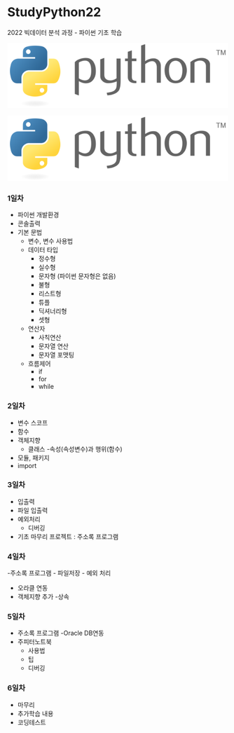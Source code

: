 # StudyPython22
2022 빅데이터 분석 과정 - 파이썬 기초 학습

![파이썬](./image/KakaoTalk_20220502_093300379.png)

<img src='./image/KakaoTalk_20220502_093300379.png' />  


### 1일차
- 파이썬 개발환경
- 콘솔출력
- 기본 문법
   - 변수, 변수 사용법
   - 데이터 타입
       - 정수형
       - 실수형
       - 문자형 (파이썬 문자형은 없음)
       - 불형
       - 리스트형
       - 튜플
       - 딕셔너리형
       - 셋형
   - 연산자
       - 사칙연산
       - 문자열 연산
       - 문자열 포맷팅
   - 흐름제어
       - if
       - for
       - while

### 2일차
- 변수 스코프
- 함수
- 객체지향
    - 클래스
    -속성(속성변수)과 행위(함수)
- 모듈, 패키지
- import

### 3일차
- 입출력
- 파일 입출력
- 예외처리
    - 디버깅
- 기초 마무리 프로젝트 : 주소록 프로그램
### 4일차
-주소록 프로그램
    - 파일저장
    - 예외 처리
- 오라클 연동
- 객체지향 추가
    -상속

### 5일차
- 주소록 프로그램
    -Oracle DB연동
- 주피터노트북
    - 사용법
    - 팁
    - 디버깅

### 6일차
- 마무리
- 추가학습 내용
- 코딩테스트
